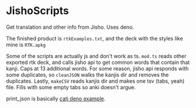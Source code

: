 # JishoScripts

Get translation and other info from Jisho. Uses deno.

The finished product is `rtkExamples.txt`, and the deck with the styles like mine is `RTK.apkg`

Some of the scripts are actually js and don't work as ts.
`mod.ts` reads other exported rtk deck, and calls jisho api to get common words that contain that kanji. Caps at 13 additional words.
For some reason, jisho api responds with some duplicates, so `cleanJSON` walks the kanjis dir and removes the duplicates.
Lastly, `makeCSV` reads kanjis dir and makes one tsv (tabs, yeah) file. Fills with some empty tabs so anki doesn't argue.

print_json is basically
[catj deno example](https://deno.land/std@0.95.0/examples/catj.ts).
